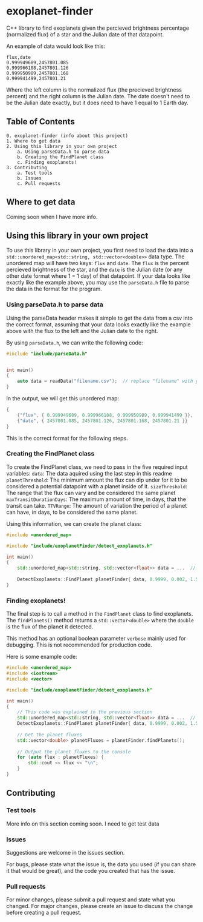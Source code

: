 # exoplanet-finder
C++ library to find exoplanets given the percieved brightness percentage (normalized flux) of a star and the Julian date of that datapoint.

An example of data would look like this:

```
flux,date
0.999949689,2457801.085
0.999966108,2457801.126
0.999950989,2457801.168
0.999941499,2457801.21
```

Where the left column is the normalized flux (the precieved brightness percent) and the right column is the Julian date. The date doesn't need to be the Julian date exactly, but it does need to have 1 equal to 1 Earth day.

## Table of Contents

```
0. exoplanet-finder (info about this project)
1. Where to get data
2. Using this library in your own project
    a. Using parseData.h to parse data
    b. Creating the FindPlanet class
    c. Finding exoplanets!
3. Contributing
    a. Test tools
    b. Issues
    c. Pull requests
````

## Where to get data

Coming soon when I have more info.

## Using this library in your own project

To use this library in your own project, you first need to load the data into a `std::unordered_map<std::string, std::vector<double>>` data type. The unordered map will have two keys: `flux` and `date`. The `flux` is the percent percieved brightness of the star, and the `date` is the Julian date (or any other date format where 1 = 1 day) of that datapoint. If your data looks like exactly like the example above, you may use the `parseData.h` file to parse the data in the format for the program. 

### Using parseData.h to parse data

Using the parseData header makes it simple to get the data from a csv into the correct format, assuming that your data looks exactly like the example above with the flux to the left and the Julian date to the right.

By using `parseData.h`, we can write the following code:
```cpp
#include "include/parseData.h"


int main()
{
    auto data = readData("filename.csv");  // replace "filename" with your file's name
}
```

In the output, we will get this unordered map:
```cpp
{
    {"flux", { 0.999949689, 0.999966108, 0.999950989, 0.999941499 }},
    {"date", { 2457801.085, 2457801.126, 2457801.168, 2457801.21 }}
}
```

This is the correct format for the following steps.


### Creating the FindPlanet class

To create the FindPlanet class, we need to pass in the five required input variables:
`data`: The data aquired using the last step in this readme
`planetThreshold`: The minimum amount the flux can dip under for it to be considered a potential datapoint with a planet inside of it.
`sizeThreshold`: The range that the flux can vary and be considered the same planet
`maxTransitDurationDays`: The maximum amount of time, in days, that the transit can take.
`TTVRange`: The amount of variation the period of a planet can have, in days, to be considered the same planet.

Using this information, we can create the planet class:
```cpp
#include <unordered_map>

#include "include/exoplanetFinder/detect_exoplanets.h"

int main()
{
    std::unordered_map<std::string, std::vector<float>> data = ...  // define the data, read the previous section for more info
    
    DetectExoplanets::FindPlanet planetFinder{ data, 0.9999, 0.002, 1.5, 0.4 };
}
```

### Finding exoplanets!

The final step is to call a method in the `FindPlanet` class to find exoplanets. The `findPlanets()` method returns a `std::vector<double>` where the `double` is the flux of the planet it detected.

This method has an optional boolean parameter `verbose` mainly used for debugging. This is not recommended for production code. 

Here is some example code:
```cpp
#include <unordered_map>
#include <iostream>
#include <vector>

#include "include/exoplanetFinder/detect_exoplanets.h"

int main()
{
    // This code was explained in the previous section
    std::unordered_map<std::string, std::vector<float>> data = ...  // define the data, read the previous section for more info
    DetectExoplanets::FindPlanet planetFinder{ data, 0.9999, 0.002, 1.5, 0.4 };
    
    // Get the planet fluxes
    std::vector<double> planetFluxes = planetFinder.findPlanets();
    
    // Output the planet fluxes to the console
    for (auto flux : planetFluxes) {
        std::cout << flux << "\n";
    }
}
```

## Contributing

### Test tools

More info on this section coming soon. I need to get test data

### Issues

Suggestions are welcome in the issues section.

For bugs, please state what the issue is, the data you used (if you can share it that would be great), and the code you created that has the issue.

### Pull requests

For minor changes, please submit a pull request and state what you changed. For major changes, please create an issue to discuss the change before creating a pull request.

